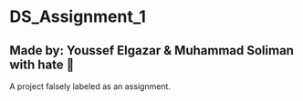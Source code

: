 # DS_Assignment_1
## Made by: Youssef Elgazar & Muhammad Soliman with hate 🖤
A project falsely labeled as an assignment.
